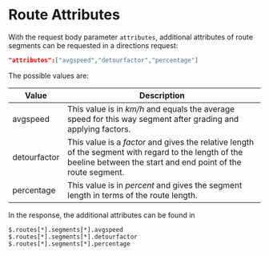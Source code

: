 # Route Attributes

With the request body parameter `attributes`, additional attributes of route segments can be requested in a directions request:

```json
"attributes":["avgspeed","detourfactor","percentage"]
```

The possible values are:

| Value        | Description                                                                                                                                                          |
|--------------|----------------------------------------------------------------------------------------------------------------------------------------------------------------------|
| avgspeed     | This value is in _km/h_ and equals the average speed for this way segment after grading and applying factors.                                                        |
| detourfactor | This value is a _factor_ and gives the relative length of the segment with regard to the length of the beeline between the start and end point of the route segment. |
| percentage   | This value is in _percent_ and gives the segment length in terms of the route length.                                                                                | 

In the response, the additional attributes can be found in 

```jsonpath
$.routes[*].segments[*].avgspeed
$.routes[*].segments[*].detourfactor
$.routes[*].segments[*].percentage
```
